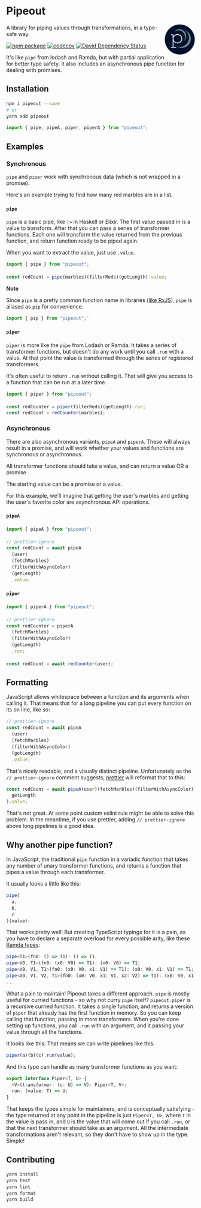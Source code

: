 # Pipeout

<img width="80" height="80" src="./assets/logo.png" alt="logo" align="right" />

A library for piping values through transformations, in a type-safe way.

[![npm package](https://img.shields.io/npm/v/pipeout.svg)](https://www.npmjs.com/package/pipeout)
[![codecov](https://codecov.io/gh/will-wow/pipeout/branch/master/graph/badge.svg)](https://codecov.io/gh/will-wow/pipeout)
[![David Dependency Status](https://david-dm.org/will-wow/pipeout.svg)](https://david-dm.org/will-wow/pipeout)

It's like `pipe` from lodash and Ramda, but with partial application for better type safety. It also includes an asynchronous pipe function for dealing with promises.

## Installation

```bash
npm i pipeout --save
# or
yarn add pipeout
```

```typescript
import { pipe, pipeA, piper, piperA } from "pipeout";
```

## Examples

### Synchronous

`pipe` and `piper` work with synchronous data (which is not wrapped in a promise).

Here's an example trying to find how many red marbles are in a list.

#### `pipe`

`pipe` is a basic pipe, like `|>` in Haskell or Elixir. The first value passed in is a value to transform. After that you can pass a series of transformer functions. Each one will transform the value returned from the previous function, and return function ready to be piped again.

When you want to extract the value, just use `.value`.

```typescript
import { pipe } from "pipeout";

const redCount = pipe(marbles)(filterReds)(getLength).value;
```

**Note**

Since `pipe` is a pretty common function name in libraries
([like RxJS](https://rxjs-dev.firebaseapp.com/api/index/function/pipe)),
`pipe` is aliased as `pip` for convenience.

```javascript
import { pip } from "pipeout";`
```

#### `piper`

`piper` is more like the `pipe` from Lodash or Ramda. It takes a series of transformer functions, but doesn't do any work until you call `.run` with a value. At that point the value is transformed through the series of registered transformers.

It's often useful to return `.run` without calling it. That will give you access to a function that can be run at a later time.

```typescript
import { piper } from "pipeout";

const redCounter = piper(filterReds)(getLength).run;
const redCount = redCounter(marbles);
```

### Asynchronous

There are also asynchronous variants, `pipeA` and `piperA`.
These will always result in a promise, and will work whether your values and functions are synchronous or asynchronous.

All transformer functions should take a value, and can return a value OR a promise.

The starting value can be a promise or a value.

For this example, we'll imagine that getting the user's marbles and getting the user's favorite color are asynchronous API operations.

#### `pipeA`

```typescript
import { pipeA } from "pipeout";

// prettier-ignore
const redCount = await pipeA
  (user)
  (fetchMarbles)
  (filterWithAsyncColor)
  (getLength)
  .value;
```

#### `piper`

```typescript
import { piperA } from "pipeout";

// prettier-ignore
const redCounter = piperA
  (fetchMarbles)
  (filterWithAsyncColor)
  (getLength)
  .run;

const redCount = await redCounter(user);
```

## Formatting

JavaScript allows whitespace between a function and its arguments when calling it. That means that for a long pipeline you can put every function on its on line, like so:

```javascript
// prettier-ignore
const redCount = await pipeA
  (user)
  (fetchMarbles)
  (filterWithAsyncColor)
  (getLength)
  .value;
```

That's nicely readable, and a visually distinct pipeline. Unfortunately as the `// prettier-ignore` comment suggests, [prettier](https://prettier.io) will reformat that to this:

```javascript
const redCount = await pipeA(user)(fetchMarbles)(filterWithAsyncColor)(
  getLength
).value;
```

That's not great. At some point custom eslint rule might be able to solve this problem. In the meantime, if you use prettier, adding `// prettier-ignore` above long pipelines is a good idea.

## Why another pipe function?

In JavaScript, the traditional `pipe` function in a variadic function that takes any number of unary transformer functions, and returns a function that pipes a value through each transformer.

It usually looks a little like this:

```javascript
pipe(
  a,
  b,
  c
)(value);
```

That works pretty well! But creating TypeScript typings for it is a pain, as you have to declare a separate overload for every possible arity, like these [Ramda types]():

```typescript
pipe<T1>(fn0: () => T1): () => T1;
pipe<V0, T1>(fn0: (x0: V0) => T1): (x0: V0) => T1;
pipe<V0, V1, T1>(fn0: (x0: V0, x1: V1) => T1): (x0: V0, x1: V1) => T1;
pipe<V0, V1, V2, T1>(fn0: (x0: V0, x1: V1, x2: V2) => T1): (x0: V0, x1: V1, x2: V2) => T1;
...
```

What a pain to maintain! Pipeout takes a different approach. `pipe` is mostly useful for curried functions - so why not curry `pipe` itself? `pipeout.piper` is a recursive curried function. It takes a single function, and returns a version of `piper` that already has the first function in memory. So you can keep calling that function, passing in more transformers. When you're done setting up functions, you call `.run` with an argument, and it passing your value through all the functions.

It looks like this:
That means we can write pipelines like this:

```javascript
piper(a)(b)(c).run(value);
```

And this type can handle as many transformer functions as you want:

```typescript
export interface Piper<T, U> {
  <V>(transformer: (u: U) => V): Piper<T, V>;
  run: (value: T) => U;
}
```

That keeps the types simple for maintainers, and is conceptually satisfying - the type returned at any point in the pipeline is just `Piper<T, U>`, where `T` in the value is pass in, and `U` is the value that will come out if you call `.run`, or that the next transformer should take as an argument. All the intermediate transformations aren't relevant, so they don't have to show up in the type. Simple!

## Contributing

```bash
yarn install
yarn test
yarn lint
yarn format
yarn build
```
